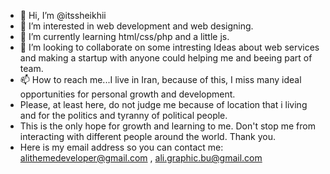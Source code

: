 - 👋 Hi, I’m @itssheikhii
- 👀 I’m interested in web development and web designing.
- 🌱 I’m currently learning html/css/php and a little js.
- 💞️ I’m looking to collaborate on some intresting Ideas about web services and making a startup with anyone could helping me and beeing part of team.
- 📫 How to reach me...I live in Iran, because of this, I miss many ideal opportunities for personal growth and development.
-  Please, at least here, do not judge me because of location that i living and for the politics and tyranny of political people.
-  This is the only hope for growth and learning to me. Don't stop me from interacting with different people around the world. Thank you. 
-  Here is my email address so you can contact me: alithemedeveloper@gmail.com , ali.graphic.bu@gmail.com

<!---
itssheikhii/itssheikhii is a ✨ special ✨ repository because its `README.md` (this file) appears on your GitHub profile.
You can click the Preview link to take a look at your changes.
--->
